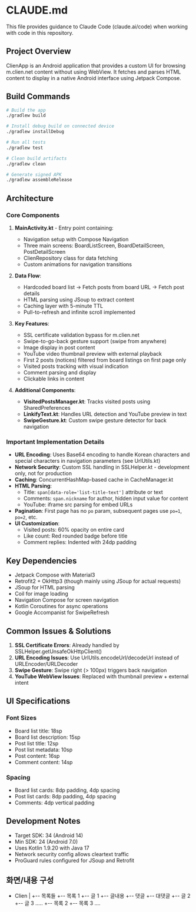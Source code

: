 # CLAUDE.md

This file provides guidance to Claude Code (claude.ai/code) when working with code in this repository.

## Project Overview

ClienApp is an Android application that provides a custom UI for browsing m.clien.net content without using WebView. It fetches and parses HTML content to display in a native Android interface using Jetpack Compose.

## Build Commands

```bash
# Build the app
./gradlew build

# Install debug build on connected device
./gradlew installDebug

# Run all tests
./gradlew test

# Clean build artifacts
./gradlew clean

# Generate signed APK
./gradlew assembleRelease
```

## Architecture

### Core Components

1. **MainActivity.kt** - Entry point containing:
   - Navigation setup with Compose Navigation
   - Three main screens: BoardListScreen, BoardDetailScreen, PostDetailScreen
   - ClienRepository class for data fetching
   - Custom animations for navigation transitions

2. **Data Flow**:
   - Hardcoded board list → Fetch posts from board URL → Fetch post details
   - HTML parsing using JSoup to extract content
   - Caching layer with 5-minute TTL
   - Pull-to-refresh and infinite scroll implemented

3. **Key Features**:
   - SSL certificate validation bypass for m.clien.net
   - Swipe-to-go-back gesture support (swipe from anywhere)
   - Image display in post content
   - YouTube video thumbnail preview with external playback
   - First 2 posts (notices) filtered from board listings on first page only
   - Visited posts tracking with visual indication
   - Comment parsing and display
   - Clickable links in content

4. **Additional Components**:
   - **VisitedPostsManager.kt**: Tracks visited posts using SharedPreferences
   - **LinkifyText.kt**: Handles URL detection and YouTube preview in text
   - **SwipeGesture.kt**: Custom swipe gesture detector for back navigation

### Important Implementation Details

- **URL Encoding**: Uses Base64 encoding to handle Korean characters and special characters in navigation parameters (see UrlUtils.kt)
- **Network Security**: Custom SSL handling in SSLHelper.kt - development only, not for production
- **Caching**: ConcurrentHashMap-based cache in CacheManager.kt
- **HTML Parsing**: 
  - Title: `span[data-role='list-title-text']` attribute or text
  - Comments: `span.nickname` for author, hidden input value for content
  - YouTube: iframe src parsing for embed URLs
- **Pagination**: First page has no `po` param, subsequent pages use `po=1`, `po=2`, etc.
- **UI Customization**:
  - Visited posts: 60% opacity on entire card
  - Like count: Red rounded badge before title
  - Comment replies: Indented with 24dp padding

## Key Dependencies

- Jetpack Compose with Material3
- Retrofit2 + OkHttp3 (though mainly using JSoup for actual requests)
- JSoup for HTML parsing
- Coil for image loading
- Navigation Compose for screen navigation
- Kotlin Coroutines for async operations
- Google Accompanist for SwipeRefresh

## Common Issues & Solutions

1. **SSL Certificate Errors**: Already handled by SSLHelper.getUnsafeOkHttpClient()
2. **URL Encoding Issues**: Use UrlUtils.encodeUrl/decodeUrl instead of URLEncoder/URLDecoder
3. **Swipe Gesture**: Swipe right (> 100px) triggers back navigation
4. **YouTube WebView Issues**: Replaced with thumbnail preview + external intent

## UI Specifications

### Font Sizes
- Board list title: 18sp
- Board list description: 15sp
- Post list title: 12sp
- Post list metadata: 10sp
- Post content: 16sp
- Comment content: 14sp

### Spacing
- Board list cards: 8dp padding, 4dp spacing
- Post list cards: 8dp padding, 4dp spacing
- Comments: 4dp vertical padding

## Development Notes

- Target SDK: 34 (Android 14)
- Min SDK: 24 (Android 7.0)
- Uses Kotlin 1.9.20 with Java 17
- Network security config allows cleartext traffic
- ProGuard rules configured for JSoup and Retrofit


## 화면/내용 구성
- Clien
	|
	+-- 목록들
		 +-- 목록 1
			  +-- 글 1
				   +-- 글내용
						+-- 댓글
							  +-- 대댓글
			  +-- 글 2
			  +-- 글 3
			  .....
		 +-- 목록 2
		 +-- 목록 3
		 ....
	

